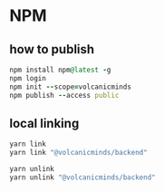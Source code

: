 # NPM

## how to publish

```ruby
npm install npm@latest -g
npm login
npm init --scope=volcanicminds
npm publish --access public
```

## local linking

```ruby
yarn link
yarn link "@volcanicminds/backend"
```

```ruby
yarn unlink
yarn unlink "@volcanicminds/backend"
```
